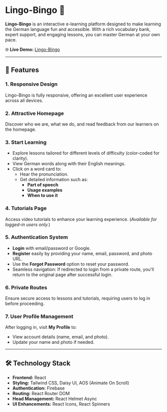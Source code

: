 # Lingo-Bingo 🎯

**Lingo-Bingo** is an interactive e-learning platform designed to make learning the German language fun and accessible. With a rich vocabulary bank, expert support, and engaging lessons, you can master German at your own pace.

🌐 **Live Demo:** [Lingo-Bingo](https://lingobingogerman.netlify.app/)

---

## 🚀 Features

### 1. **Responsive Design**

Lingo-Bingo is fully responsive, offering an excellent user experience across all devices.

### 2. **Attractive Homepage**

Discover who we are, what we do, and read feedback from our learners on the homepage.

### 3. **Start Learning**

- Explore lessons tailored for different levels of difficulty (color-coded for clarity).
- View German words along with their English meanings.
- Click on a word card to:
  - Hear the pronunciation.
  - Get detailed information such as:
    - **Part of speech**
    - **Usage examples**
    - **When to use it**

### 4. **Tutorials Page**

Access video tutorials to enhance your learning experience. (_Available for logged-in users only._)

### 5. **Authentication System**

- **Login** with email/password or Google.
- **Register** easily by providing your name, email, password, and photo URL.
- Use the **Forgot Password** option to reset your password.
- Seamless navigation: If redirected to login from a private route, you'll return to the original page after successful login.

### 6. **Private Routes**

Ensure secure access to lessons and tutorials, requiring users to log in before proceeding.

### 7. **User Profile Management**

After logging in, visit **My Profile** to:

- View account details (name, email, and photo).
- Update your name and photo if needed.

---

## 🛠️ Technology Stack

- **Frontend:** React
- **Styling:** Tailwind CSS, Daisy UI, AOS (Animate On Scroll)
- **Authentication:** Firebase
- **Routing:** React Router DOM
- **Head Management:** React Helmet Async
- **UI Enhancements:** React Icons, React Spinners
